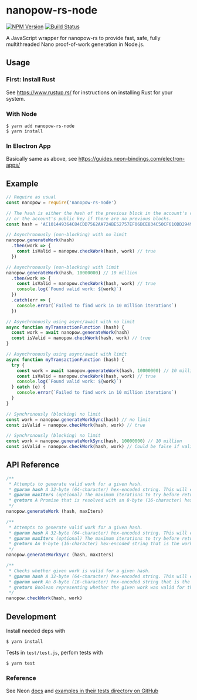 # nanopow-rs-node

[![NPM Version](https://img.shields.io/npm/v/nanopow-rs-node.png)](https://www.npmjs.com/package/nanopow-rs-node)
[![Build Status](https://travis-ci.org/termhn/nanopow-rs-node.svg?branch=master)](https://travis-ci.org/termhn/nanopow-rs-node)

A JavaScript wrapper for nanopow-rs to provide fast, safe, fully multithreaded Nano proof-of-work generation in Node.js.

## Usage

### First: Install Rust

See https://www.rustup.rs/ for instructions on installing Rust for your system.

### With Node

```
$ yarn add nanopow-rs-node
$ yarn install
```

### In Electron App

Basically same as above, see https://guides.neon-bindings.com/electron-apps/

## Example

```javascript
// Require as usual
const nanopow = require('nanopow-rs-node')

// The hash is either the hash of the previous block in the account's chain
// or the account's public key if there are no previous blocks.
const hash = 'AC101449364C84CDD7562AA724BE52757EF06BCE834C50CF610DD2949291B0D9'

// Asynchronously (non-blocking) with no limit
nanopow.generateWork(hash)
  .then(work => {
    const isValid = nanopow.checkWork(hash, work) // true
  })

// Asynchronously (non-blocking) with limit
nanopow.generateWork(hash, 10000000) // 10 million
  .then(work => {
    const isValid = nanopow.checkWork(hash, work) // true
    console.log(`Found valid work: ${work}`)
  })
  .catch(err => {
    console.error(`Failed to find work in 10 million iterations`)
  })

// Asynchronously using async/await with no limit
async function myTransactionFunction (hash) {
  const work = await nanopow.generateWork(hash)
  const isValid = nanopow.checkWork(hash, work) // true
}

// Asynchronously using async/await with limit
async function myTransactionFunction (hash) {
  try {
    const work = await nanopow.generateWork(hash, 10000000) // 10 million
    const isValid = nanopow.checkWork(hash, work) // true
    console.log(`Found valid work: ${work}`)
  } catch (e) {
    console.error(`Failed to find work in 10 million iterations`)
  }
}

// Synchronously (blocking) no limit
const work = nanopow.generateWorkSync(hash) // no limit
const isValid = nanopow.checkWork(hash, work) // true

// Synchronously (blocking) no limit
const work = nanopow.generateWorkSync(hash, 10000000) // 10 million
const isValid = nanopow.checkWork(hash, work) // Could be false if valid work was not found
```

## API Reference

```javascript
/**
 * Attempts to generate valid work for a given hash.
 * @param hash A 32-byte (64-character) hex-encoded string. This will either be the previous block hash, or, if there is no previous block, the account's public key.
 * @param maxIters (optional) The maximum iterations to try before returning. If this parameter is omitted, is null, or is 0, it will run until valid work is found.
 * @return A Promise that is resolved with an 8-byte (16-character) hex-encoded string that is the work found. If no work is found in maxIters, the promise is rejected.
 */
nanopow.generateWork (hash, maxIters)

/**
 * Attempts to generate valid work for a given hash.
 * @param hash A 32-byte (64-character) hex-encoded string. This will either be the previous block hash, or, if there is no previous block, the account's public key.
 * @param maxIters (optional) The maximum iterations to try before returning. If this parameter is omitted, is null, or is 0, it will run until valid work is found.
 * @return An 8-byte (16-character) hex-encoded string that is the work found. If no valid work was found in maxIters, returns '0000000000000000'
 */
nanopow.generateWorkSync (hash, maxIters)

/**
 * Checks whether given work is valid for a given hash.
 * @param hash A 32-byte (64-character) hex-encoded string. This will either be the previous block hash, or, if there is no previous block, the account's public key.
 * @param work An 8-byte (16-character) hex-encoded string that is the work to be verified.
 * @return Boolean representing whether the given work was valid for the given hash.
 */
nanopow.checkWork(hash, work)
```

## Development

Install needed deps with
```
$ yarn install
```

Tests in `test/test.js`, perfom tests with
```
$ yarn test
```

### Reference

See Neon [docs](https://api.neon-bindings.com/neon/index.html) and [examples in their tests directory on GitHub](https://github.com/neon-bindings/neon/tree/master/test/dynamic)

